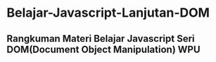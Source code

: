 # Belajar-Javascript-Lanjutan-DOM
## Rangkuman Materi Belajar Javascript Seri DOM(Document Object Manipulation) WPU
